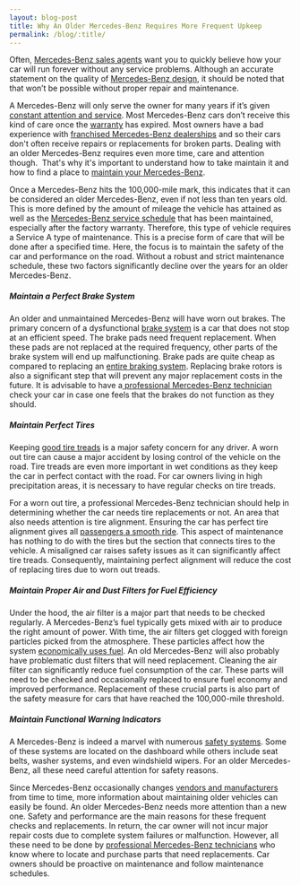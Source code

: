 ```yaml
---
layout: blog-post
title: Why An Older Mercedes-Benz Requires More Frequent Upkeep
permalink: /blog/:title/
---
```


<p>Often, <a href="https://www.autohaussouthbay.com/2017/03/17/getting-the-right-car-the-right-dealer-and-the-right-warranty-for-your-needs/">Mercedes-Benz sales agents</a> want you to quickly believe how your car will run forever without any service problems. Although an accurate statement on the quality of <a href="https://www.autohaussouthbay.com/2017/06/28/how-mercedes-amg-designs-and-builds-an-engine/">Mercedes-Benz design</a>, it should be noted that that won’t be possible without proper repair and maintenance.</p>
<p>A Mercedes-Benz will only serve the owner for many years if it’s given <a href="https://www.autohaussouthbay.com/2017/06/22/why-you-should-not-avoid-routine-mercedes-benz-maintenance/">constant attention and service</a>. Most Mercedes-Benz cars don’t receive this kind of care once the <a href="https://www.autohaussouthbay.com/2016/12/06/know-your-vehicle-warranty/">warranty</a> has expired. Most owners have a bad experience with <a href="https://www.autohaussouthbay.com/2016/11/25/why-the-independent-mercedes-benz-shop-is-your-best-choice/">franchised Mercedes-Benz dealerships</a> and so their cars don't often receive repairs or replacements for broken parts. Dealing with an older Mercedes-Benz requires even more time, care and attention though. &nbsp;That's why it's important to understand how to take maintain it and how to find a place to <a href="https://www.autohaussouthbay.com/2016/07/26/independent-vs-franchised-mercedes-benz-dealerships/">maintain your Mercedes-Benz</a>.</p>
<p>Once a Mercedes-Benz hits the 100,000-mile mark, this indicates that it can be considered an older Mercedes-Benz, even if not less than ten years old. This is more defined by the amount of mileage the vehicle has attained as well as the <a href="https://www.autohaussouthbay.com/2016/11/19/the-purpose-of-the-mercedes-benz-a-and-b-service-visits/">Mercedes-Benz service schedule</a> that has been maintained, especially after the factory warranty. Therefore, this type of vehicle requires a Service A&nbsp;type of maintenance. This is a precise form of care that will be done after a specified time. Here, the focus is to maintain the safety of the car and performance on the road. Without a robust and strict maintenance schedule, these two factors significantly decline over the years for an older Mercedes-Benz.</p>
<h5><strong>Maintain a Perfect Brake System</strong></h5>
<p>An older and&nbsp;<span class="scayt-misspell-word" data-scayt-word="unmaintained" data-scayt-lang="en_US">unmaintained</span>&nbsp;Mercedes-Benz will have worn out brakes. The primary concern of a dysfunctional <a href="https://www.autohaussouthbay.com/2017/05/03/picking-the-best-brakes-for-your-mercedes-benz/">brake system</a> is a car that does not stop at an efficient speed. The brake pads need frequent replacement. When these pads are not replaced at the required frequency, other parts of the brake system will end up malfunctioning. Brake pads are quite cheap as compared to replacing an <a href="https://www.autohaussouthbay.com/2017/05/09/mercedes-benz-ventilated-disc-brakes/">entire braking system</a>. Replacing brake rotors is also a significant step that will prevent any major replacement costs in the future. It is advisable to have a<a href="https://www.autohaussouthbay.com"> professional Mercedes-Benz technician</a> check your car in case one feels that the brakes do not function as they should.</p>
<h5><strong>Maintain Perfect Tires</strong></h5>
<p>Keeping <a href="https://www.autohaussouthbay.com/2017/04/02/the-importance-of-mercedes-benz-brake-and-tire-maintenance/">good tire treads</a> is a major safety concern for any driver. A worn out tire can cause a major accident by losing control of the vehicle on the road. Tire treads are even more important in wet conditions as they keep the car in perfect contact with the road. For car owners living in high precipitation areas, it is necessary to have regular checks on tire treads.</p>
<p>For a worn out tire, a professional Mercedes-Benz technician should help in determining whether the car needs tire replacements or not. An area that also needs attention is tire alignment. Ensuring the car has perfect tire alignment gives all <a href="https://www.autohaussouthbay.com/2017/04/25/what-is-it-that-makes-a-mercedes-benz-safer-and-a-dream-to-drive/">passengers a smooth ride</a>. This aspect of maintenance has nothing to do with the tires but the section that connects tires to the vehicle. A&nbsp;<span class="scayt-misspell-word" data-scayt-word="misaligned" data-scayt-lang="en_US">misaligned</span>&nbsp;car raises safety issues as it can significantly affect tire treads. Consequently, maintaining perfect alignment will reduce the cost of replacing tires due to worn out treads.</p>
<h5><strong>Maintain Proper Air and Dust Filters for Fuel Efficiency</strong></h5>
<p>Under the hood, the air filter is a major part that needs to be checked regularly. A Mercedes-Benz’s fuel typically gets mixed with air to produce the right amount of power. With time, the air filters get clogged with foreign particles picked from the atmosphere. These particles affect how the system <a href="https://www.autohaussouthbay.com/2017/05/06/select-the-right-fuel-for-your-mercedes-benz/">economically uses fuel</a>. An old Mercedes-Benz will also probably have problematic dust filters that will need replacement. Cleaning the air filter can significantly reduce fuel consumption of the car. These parts will need to be checked and occasionally replaced to ensure fuel economy and improved performance. Replacement of these crucial parts is also part of the safety measure for cars that have reached the 100,000-mile threshold.</p>
<h5><strong>Maintain Functional Warning Indicators</strong></h5>
<p>A Mercedes-Benz is indeed a marvel with numerous <a href="https://www.autohaussouthbay.com/2016/12/10/mercedes-benz-drive-assist-technology/">safety systems</a>. Some of these systems are located on the dashboard while others include seat belts, washer systems, and even windshield wipers. For an older Mercedes-Benz, all these need careful attention for safety reasons.</p>
<p>Since Mercedes-Benz occasionally changes <a href="https://www.autohaussouthbay.com/2017/04/18/mercedes-benz-oem-and-after-market-parts/">vendors and manufacturers</a> from time to time, more information about maintaining older vehicles can easily be found. An older Mercedes-Benz needs more attention than a new one. Safety and performance are the main reasons for these frequent checks and replacements. In return, the car owner will not incur major repair costs due to complete system failures or malfunction. However, all these need to be done by <a href="https://www.autohaussouthbay.com/staff/">professional Mercedes-Benz technicians</a> who know where to locate and purchase parts that need replacements. Car owners should be proactive on maintenance and follow maintenance schedules.</p>